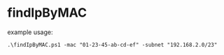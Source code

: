 # findIpByMAC

example usage:
```
.\findIpByMAC.ps1 -mac "01-23-45-ab-cd-ef" -subnet "192.168.2.0/23"
```

